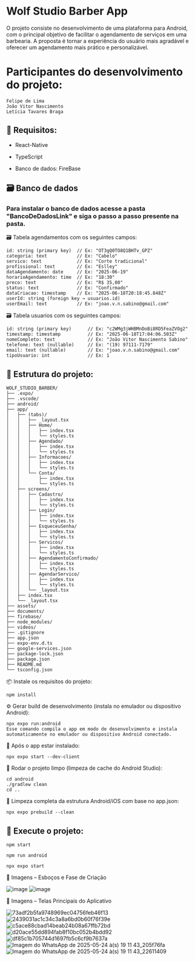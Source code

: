 # Wolf Studio Barber App

O projeto consiste no desenvolvimento de uma plataforma para Android, com o principal objetivo de facilitar o agendamento de serviços em uma barbearia. A proposta é tornar a experiência do usuário mais agradável e oferecer um agendamento mais prático e personalizável.
# Participantes do desenvolvimento do projeto:
```
Felipe de Lima 
João Vitor Nascimento
Letícia Tavares Braga
```

## 🔧 Requisitos:

- React-Native

- TypeScript

- Banco de dados: FireBase

## 🗃️ Banco de dados 
### Para instalar o banco de dados acesse a pasta "BancoDeDadosLink" e siga o passo a passo presente na pasta.

🗃️ Tabela agendamentos com os seguintes campos:
```
id: string (primary key)  // Ex: "OT3gQ0TO8Q1BHTv_GPZ"
categoria: text           // Ex: "Cabelo"
servico: text             // Ex: "Corte tradicional"
profissional: text        // Ex: "Eslley"
dataAgendamento: date     // Ex: "2025-06-19"
horarioAgendamento: time  // Ex: "18:30"
preco: text               // Ex: "R$ 35,00"
status: text              // Ex: "Confirmado"
dataCriacao: timestamp    // Ex: "2025-06-18T20:18:45.848Z"
userId: string (foreign key → usuarios.id)
userEmail: text           // Ex: "joao.v.n.sabino@gmail.com"
```

🗃️ Tabela usuarios com os seguintes campos:
```
id: string (primary key)      // Ex: "c2WMg3jWHBMnDoBi8RD5FeaZVOg2"
timestamp: timestamp          // Ex: "2025-06-18T17:04:06.503Z"
nomeCompleto: text            // Ex: "João Vitor Nascimento Sabino"
telefone: text (nullable)     // Ex: "(19) 97111-7179"
email: text (nullable)        // Ex: "joao.v.n.sabino@gmail.com"
tipoUsuario: int              // Ex: 1
```

## 📁 Estrutura do projeto:
```
WOLF_STUDIO_BARBER/
├── .expo/
├── .vscode/
├── android/
├── app/
│   ├── (tabs)/
│   │   ├── _layout.tsx
│   │   ├── Home/
│   │   │   ├── index.tsx
│   │   │   └── styles.ts
│   │   ├── Agendado/
│   │   │   ├── index.tsx
│   │   │   └── styles.ts
│   │   ├── Informacoes/
│   │   │   ├── index.tsx
│   │   │   └── styles.ts
│   │   └── Conta/
│   │       ├── index.tsx
│   │       └── styles.ts
│   ├── screens/
│   │   ├── Cadastro/
│   │   │   ├── index.tsx
│   │   │   └── styles.ts
│   │   ├── Login/
│   │   │   ├── index.tsx
│   │   │   └── styles.ts
│   │   ├── EsqueceuSenha/
│   │   │   ├── index.tsx
│   │   │   └── styles.ts
│   │   ├── Servicos/
│   │   │   ├── index.tsx
│   │   │   └── styles.ts
│   │   ├── AgendamentoConfirmado/
│   │   │   ├── index.tsx
│   │   │   └── styles.ts
│   │   ├── AgendarServico/
│   │   │   ├── index.tsx
│   │   │   └── styles.ts
│   │   └── _layout.tsx
│   ├── index.tsx
│   └── _layout.tsx
├── assets/
├── documents/
├── firebase/
├── node_modules/
├── videos/
├── .gitignore
├── app.json
├── expo-env.d.ts
├── google-services.json
├── package-lock.json
├── package.json
├── README.md
└── tsconfig.json
```

📦 Instale os requisitos do projeto:
```
npm install
```

⚙️ Gerar build de desenvolvimento (instala no emulador ou dispositivo Android):
```
npx expo run:android
Esse comando compila o app em modo de desenvolvimento e instala automaticamente no emulador ou dispositivo Android conectado.
```
📱 Após o app estar instalado:
```
npx expo start --dev-client
```
🧼 Rodar o projeto limpo (limpeza de cache do Android Studio):
```
cd android
./gradlew clean
cd ..
```
🔄 Limpeza completa da estrutura Android/iOS com base no app.json:
```
npx expo prebuild --clean
```

## 🚀 Execute o projeto:
```
npm start
```
```
npm run android
```
```
npx expo start
```

🧪 Imagens – Esboços e Fase de Criação

![image](https://github.com/user-attachments/assets/fadfb9e5-04e6-4000-8028-c1d0bf44f606)
![image](https://github.com/user-attachments/assets/7f631101-5cce-44fc-b472-e5831741905c)

📱 Imagens – Telas Principais do Aplicativo

![73adf2b5fa9748969ec04756feb46f13](https://github.com/user-attachments/assets/3accc6d3-6e4f-448a-a825-ef2154c6d06b)
![2439031ac1c34c3a8a6bd0b60f76f39e](https://github.com/user-attachments/assets/2ab156e8-2bcf-4f4f-b87d-5351ab3e3712)
![c5ace88cbad14beab24b08a67ffb72bd](https://github.com/user-attachments/assets/6e6b44c1-ec01-4d2e-9350-1b66ff9d4f51)
![d20ace55dd894fab8f10bc052b4bdd92](https://github.com/user-attachments/assets/b24c25cd-094e-4f6a-bdb5-4ad23a85532d)
![df85c1b705744d1697fb5c6cf9b7637a](https://github.com/user-attachments/assets/ef0e0cef-33cf-4013-97db-805632286735)
![Imagem do WhatsApp de 2025-05-24 à(s) 19 11 43_205f76fa](https://github.com/user-attachments/assets/455ffe13-e4a8-46ae-be07-33fbc11b1471)
![Imagem do WhatsApp de 2025-05-24 à(s) 19 11 43_22611409](https://github.com/user-attachments/assets/1f15e35b-ea77-4553-b748-d460b054b60d)


<!--
# Wolf Studio Barber App

<h3>Comandos para rodar o projeto:</h3>

<p>Comando para instalar as dependencias do projeto <strong>npm install</strong></p>

<p>Comando para rodar o projeto <strong>npm start</strong> ou <strong>npm run android</strong> ou <strong>npx expo start</strong></p>

<h3>Rode esse comando para gerar um build de desenvolvimento:</h3>

<p>npx expo run:android</p>

<p>Esse comando compila o app em modo de desenvolvimento</p>

<p>Instala ele no seu emulador ou dispositivo Android</p>

<h3>Com o aplicativo instalado:</h3>

<p>npx expo start --dev-client</p>

<h3>Caso seja a primeira vez executando o projeto:</h3> 

<p>Basta executar o comando <strong>"npm install"</strong> e após instalar as dependências, executar os comandos acima.</p>

<h3>Instalando dependencias e outros comandos: </h3>

<p>Para instalar dependências e utilizar outros comandos é necessário utilizar <strong>npx expo "comando"</strong> podendo ser uma instalação ou até mesmo rodar o projeto sem cache utilizando o comando <strong>npx expo start --clear</strong></p>

<h3>Comandos para rodar o projeto limpo</h3>
<p>Este comando limpa o "cache"
</br>
cd android
</br>
./gradlew clean
</br>
cd ..
</p>
<p>O expo prebuild --clean vai recriar toda a pasta android/ (e ios/ se existir), com base no app.json.</p>

<h3>Link para acessar a documentação e a apresentação do aplicativo</h3>
<a>https://drive.google.com/drive/folders/1FNlZcNNminuQRKbVTqsr2wDKnUzNFk8q?usp=sharing</a>

Banco de dados Type
1 - Cliente
2 - Adm
3 - Barbeiro
-->
